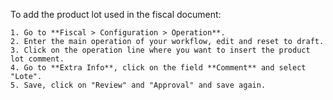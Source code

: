 To add the product lot used in the fiscal document:

    1. Go to **Fiscal > Configuration > Operation**.
    2. Enter the main operation of your workflow, edit and reset to draft.
    3. Click on the operation line where you want to insert the product lot comment.
    4. Go to **Extra Info**, click on the field **Comment** and select "Lote".
    5. Save, click on "Review" and "Approval" and save again.
